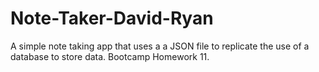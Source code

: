 # Note-Taker-David-Ryan
A simple note taking app that uses a a JSON file to replicate the use of a database to store data.  Bootcamp Homework 11.
